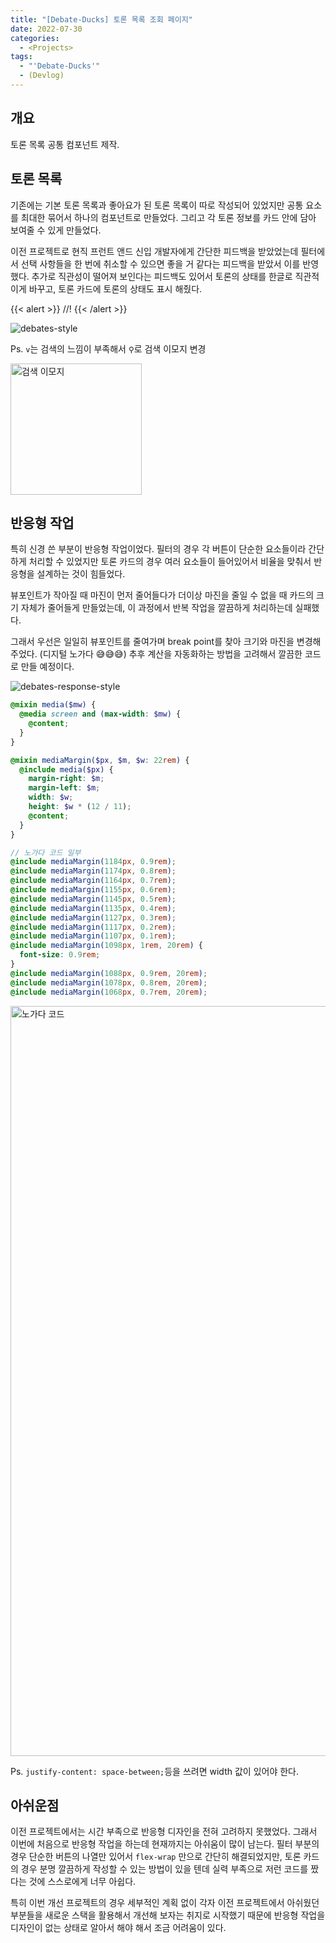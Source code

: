 ```yaml
---
title: "[Debate-Ducks] 토론 목록 조회 페이지"
date: 2022-07-30
categories:
  - <Projects>
tags:
  - "'Debate-Ducks'"
  - (Devlog)
---
```


## 개요

토론 목록 공통 컴포넌트 제작.

## 토론 목록

기존에는 기본 토론 목록과 좋아요가 된 토론 목록이 따로 작성되어 있었지만 공통 요소를 최대한 묶어서 하나의 컴포넌트로 만들었다. 그리고 각 토론 정보를 카드 안에 담아 보여줄 수 있게 만들었다.

이전 프로젝트로 현직 프런트 앤드 신입 개발자에게 간단한 피드백을 받았었는데 필터에서 선택 사항들을 한 번에 취소할 수 있으면 좋을 거 같다는 피드백을 받았서 이를 반영했다. 추가로 직관성이 떨어져 보인다는 피드백도 있어서 토론의 상태를 한글로 직관적이게 바꾸고, 토론 카드에 토론의 상태도 표시 해줬다.

{{< alert  >}}
//!
{{< /alert >}}

![debates-style](https://user-images.githubusercontent.com/84524514/181918157-59876a6c-4a41-4114-a490-d07f53453a0e.gif)

Ps. `v`는 검색의 느낌이 부족해서 `⚲`로 검색 이모지 변경

<img width="210" alt="검색 이모지" src="https://user-images.githubusercontent.com/84524514/181924568-849dfc53-70ad-43bf-87ef-3414f047631b.png">

## 반응형 작업

특히 신경 쓴 부분이 반응형 작업이었다. 필터의 경우 각 버튼이 단순한 요소들이라 간단하게 처리할 수 있었지만 토론 카드의 경우 여러 요소들이 들어있어서 비율을 맞춰서 반응형을 설계하는 것이 힘들었다.

뷰포인트가 작아질 때 마진이 먼저 줄어들다가 더이상 마진을 줄일 수 없을 때 카드의 크기 자체가 줄어들게 만들었는데, 이 과정에서 반복 작업을 깔끔하게 처리하는데 실패했다.

그래서 우선은 일일히 뷰포인트를 줄여가며 break point를 찾아 크기와 마진을 변경해주었다. (디지털 노가다 😅😅😅) 추후 계산을 자동화하는 방법을 고려해서 깔끔한 코드로 만들 예정이다.

![debates-response-style](https://user-images.githubusercontent.com/84524514/181918318-c6026ba5-2b97-4e9e-a88c-0fd29e716427.gif)

```scss
@mixin media($mw) {
  @media screen and (max-width: $mw) {
    @content;
  }
}

@mixin mediaMargin($px, $m, $w: 22rem) {
  @include media($px) {
    margin-right: $m;
    margin-left: $m;
    width: $w;
    height: $w * (12 / 11);
    @content;
  }
}
```

```scss
// 노가다 코드 일부
@include mediaMargin(1184px, 0.9rem);
@include mediaMargin(1174px, 0.8rem);
@include mediaMargin(1164px, 0.7rem);
@include mediaMargin(1155px, 0.6rem);
@include mediaMargin(1145px, 0.5rem);
@include mediaMargin(1135px, 0.4rem);
@include mediaMargin(1127px, 0.3rem);
@include mediaMargin(1117px, 0.2rem);
@include mediaMargin(1107px, 0.1rem);
@include mediaMargin(1098px, 1rem, 20rem) {
  font-size: 0.9rem;
}
@include mediaMargin(1088px, 0.9rem, 20rem);
@include mediaMargin(1078px, 0.8rem, 20rem);
@include mediaMargin(1068px, 0.7rem, 20rem);
```

<img width="1200" alt="노가다 코드" src="https://user-images.githubusercontent.com/84524514/181919935-d3b85f71-ad2b-4e18-8b54-d0332d42ebf4.png">

Ps. `justify-content: space-between;`등을 쓰려면 width 값이 있어야 한다.

## 아쉬운점

이전 프로젝트에서는 시간 부족으로 반응형 디자인을 전혀 고려하지 못했었다. 그래서 이번에 처음으로 반응형 작업을 하는데 현재까지는 아쉬움이 많이 남는다. 필터 부분의 경우 단순한 버튼의 나열만 있어서 `flex-wrap` 만으로 간단히 해결되었지만, 토론 카드의 경우 분명 깔끔하게 작성할 수 있는 방법이 있을 텐데 실력 부족으로 저런 코드를 짰다는 것에 스스로에게 너무 아쉽다.

특히 이번 개선 프로젝트의 경우 세부적인 계획 없이 각자 이전 프로젝트에서 아쉬웠던 부분들을 새로운 스택을 활용해서 개선해 보자는 취지로 시작했기 때문에 반응형 작업을 디자인이 없는 상태로 알아서 해야 해서 조금 어려움이 있다.
